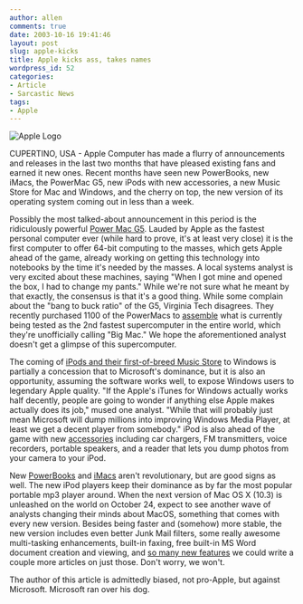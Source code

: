 ```yaml
---
author: allen
comments: true
date: 2003-10-16 19:41:46
layout: post
slug: apple-kicks
title: Apple kicks ass, takes names
wordpress_id: 52
categories:
- Article
- Sarcastic News
tags:
- Apple
---
```


![Apple Logo](/resources/old/new_apple_logo.gif)

CUPERTINO, USA - Apple Computer has made a flurry of announcements and releases in the last two months that have pleased existing fans and earned it new ones. Recent months have seen new PowerBooks, new iMacs, the PowerMac G5, new iPods with new accessories, a new Music Store for Mac and Windows, and the cherry on top, the new version of its operating system coming out in less than a week.

Possibly the most talked-about announcement in this period is the ridiculously powerful [Power Mac G5](http://www.apple.com/powermac/). Lauded by Apple as the fastest personal computer ever (while hard to prove, it's at least very close) it is the first computer to offer 64-bit computing to the masses, which gets Apple ahead of the game, already working on getting this technology into notebooks by the time it's needed by the masses. A local systems analyst is very excited about these machines, saying "When I got mine and opened the box, I had to change my pants." While we're not sure what he meant by that exactly, the consensus is that it's a good thing. While some complain about the "bang to buck ratio" of the G5, Virginia Tech disagrees. They recently purchased 1100 of the PowerMacs to [assemble](http://computing.vt.edu/research_computing/terascale/) what is currently being tested as the 2nd fastest supercomputer in the entire world, which they're unofficially calling "Big Mac." We hope the aforementioned analyst doesn't get a glimpse of this supercomputer.

The coming of [iPods and their first-of-breed Music Store](http://www.apple.com/itunes/) to Windows is partially a concession that to Microsoft's dominance, but it is also an opportunity, assuming the software works well, to expose Windows users to legendary Apple quality. "If the Apple's iTunes for Windows actually works half decently, people are going to wonder if anything else Apple makes actually does its job," mused one analyst. "While that will probably just mean Microsoft will dump millions into improving Windows Media Player, at least we get a decent player from somebody." iPod is also ahead of the game with new [accessories](http://www.apple.com/ipod/accessories.html) including car chargers, FM transmitters, voice recorders, portable speakers, and a reader that lets you dump photos from your camera to your iPod.

New [PowerBooks](http://www.apple.com/powerbook/) and [iMacs](http://www.apple.com/imacs/) aren't revolutionary, but are good signs as well. The new iPod players keep their dominance as by far the most popular portable mp3 player around. When the next version of Mac OS X (10.3) is unleashed on the world on October 24, expect to see another wave of analysts changing their minds about MacOS, something that comes with every new version. Besides being faster and (somehow) more stable, the new version includes even better Junk Mail filters, some really awesome multi-tasking enhancements, built-in faxing, free built-in MS Word document creation and viewing, and [so many new features](http://www.apple.com/macosx/newfeatures/) we could write a couple more articles on just those. Don't worry, we won't.

The author of this article is admittedly biased, not pro-Apple, but against Microsoft. Microsoft ran over his dog.
